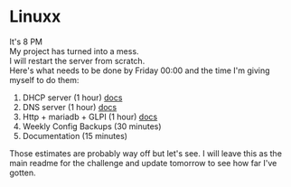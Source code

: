 # Linuxx
It's 8 PM \
My project has turned into a mess. \
I will restart the server from scratch. \
Here's what needs to be done by Friday 00:00 and the time I'm giving myself to do them:

1. DHCP server (1 hour) [docs](https://github.com/pindjouf/Linuxx/blob/main/projects/pers.%20docu/making_a_dhcp_server.md)
2. DNS server (1 hour) [docs](https://github.com/pindjouf/Linuxx/blob/main/projects/pers.%20docu/making_a_dns_server_latest.md)
3. Http + mariadb + GLPI (1 hour) [docs](https://github.com/pindjouf/Linuxx/blob/main/projects/pers.%20docu/making_an_http_server.md)
4. Weekly Config Backups (30 minutes)
5. Documentation (15 minutes)

Those estimates are probably way off but let's see. I will leave this as the main readme for the challenge and update tomorrow to see how far I've gotten.
